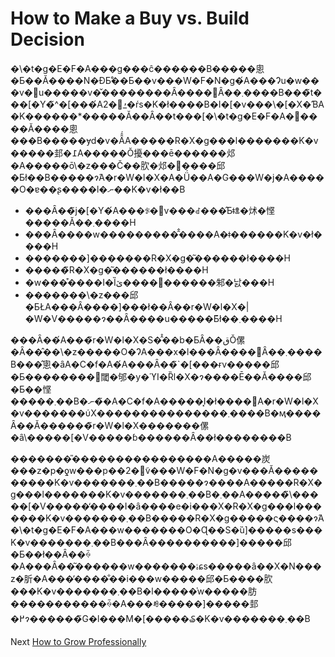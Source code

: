# How to Make a Buy vs. Build Decision
[//]: # (Version:1.0.0)
�\�t�g�E�F�A���g���ĉ������B�����悤�Ƃ��Ă����N�ƉƂ̊��Ƃ��v���W�F�N�g�́A���Ɂu�w���v�΁u�����v�̌��������Ȃ����΂Ȃ��܂����B���̃t���[�Y�̃^�[���́A2�̓_�ŕs�K�ł����B�I�[�v���\�[�X�ƁA�K������*�����Ă��Ȃ��t���[�\�t�g�E�F�A�𖳎����Ă����悤���B�����ɏd�v�Ȃ̂́A�����R�X�g���l�������K�v�����邽�߁A�����Ŏ擾���ē������邩�A�����ō\�z���Č��肷�邩�𓝍����邱�Ƃł��B�����ɂ́A�r�W�l�X�A�Ǘ��A�G���W�j�A�����O�ɐ��ʂ����l�ނ��K�v�ł��B

- ���Ȃ��̃j�[�Y�́A���ꂪ�݌v���ꂽ���̂Ƃǂꂭ�炢�悭�����Ă��܂����H
- ���Ȃ����w���������̂̂����A�ǂ̕������K�v�ł����H
- �������]�������R�X�g�͂������ł����H
- �����̃R�X�g�͂������ł����H
- �w���͒����I�Ȉێ����𑝌������邾�낤���H
- �������\�z���邱�ƂŁA���Ȃ����]���ł��Ȃ��r�W�l�X�|�W�V�����ɂ��Ȃ����u�����Ƃ͂ł��܂����H

���Ȃ��́A���̃r�W�l�X�S�̂̊��b�ƂȂ��قǑ傫�Ȃ��̂��\�z�����O�ɁA���x�l���Ȃ����΂Ȃ��܂����B���̂悤�ȃA�C�f�A�́A���Ȃ��̃`�[���ɍv�����邱�Ƃ��������񂠂閾�邭�y�ϓI�Ȑl�X�ɂ����Ē��Ă����邱�Ƃ��悭�����܂��B�ނ��̃A�C�f�A�����͓I�ł����΁A�r�W�l�X�v�������ύX���������������܂����B�ӎ����Ȃ��Ă������̃r�W�l�X�������傫�ȃ\�����[�V�����ɓ������Ȃ��ł��������B

�������̎����������������A�����炭���z�p�ƍw���p��2�̃v���W�F�N�g�v���Ă����������K�v�������܂��B�����ɂ����A�����R�X�g���l�������K�v�������܂��B�܂��A�����̃\�����[�V�����̒����I�ȃ����e�i���X�R�X�g���l�������K�v�������܂��B�����R�X�g�����ς����ɂ́A�\�t�g�E�F�A���w�������O�Ɋ��S�ȕ]�����s���K�v�������܂��B���Ȃ����������]�����邱�Ƃ��ł��Ȃ��ꍇ�A���Ȃ��͂������w�������ۂɕs�����ȃ��X�N���z�肵�A���̓����̐��i���w�����邱�Ƃ����肷���K�v�������܂��B�l�����̍w�����肪�����������ꍇ�A���ꂼ�����]�����邽�߂ɂ������̃G�l���M�[�����₷�K�v�������܂��B

Next [How to Grow Professionally](05-How-to-Grow-Professionally.md)
